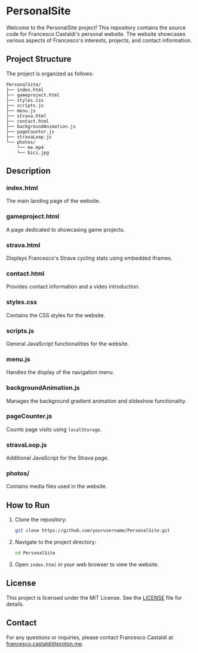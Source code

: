 # PersonalSite

Welcome to the PersonalSite project! This repository contains the source code for Francesco Castaldi's personal website. The website showcases various aspects of Francesco's interests, projects, and contact information.

## Project Structure

The project is organized as follows:

```
PersonalSite/
├── index.html
├── gameproject.html
├── styles.css
├── scripts.js
├── menu.js
├── strava.html
├── contact.html
├── backgroundAnimation.js
├── pageCounter.js
├── stravaLoop.js
└── photos/
    └── me.mp4
    └── bici.jpg
```

## Description

### index.html
The main landing page of the website.

### gameproject.html
A page dedicated to showcasing game projects.

### strava.html
Displays Francesco's Strava cycling stats using embedded iframes.

### contact.html
Provides contact information and a video introduction.

### styles.css
Contains the CSS styles for the website.

### scripts.js
General JavaScript functionalities for the website.

### menu.js
Handles the display of the navigation menu.

### backgroundAnimation.js
Manages the background gradient animation and slideshow functionality.

### pageCounter.js
Counts page visits using `localStorage`.

### stravaLoop.js
Additional JavaScript for the Strava page.

### photos/
Contains media files used in the website.

## How to Run

1. Clone the repository:
    ```sh
    git clone https://github.com/yourusername/PersonalSite.git
    ```
2. Navigate to the project directory:
    ```sh
    cd PersonalSite
    ```
3. Open `index.html` in your web browser to view the website.

## License

This project is licensed under the MIT License. See the [LICENSE](LICENSE) file for details.

## Contact

For any questions or inquiries, please contact Francesco Castaldi at [francesco.castaldi@proton.me](mailto:francesco.castaldi@proton.me).
